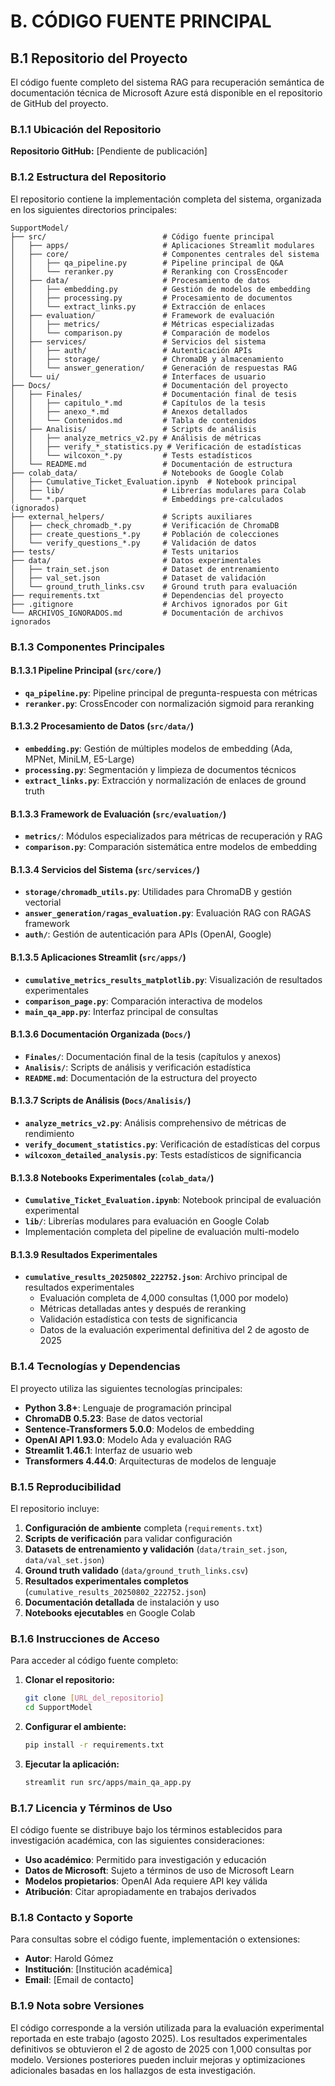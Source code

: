 # B. CÓDIGO FUENTE PRINCIPAL

## B.1 Repositorio del Proyecto

El código fuente completo del sistema RAG para recuperación semántica de documentación técnica de Microsoft Azure está disponible en el repositorio de GitHub del proyecto.

### B.1.1 Ubicación del Repositorio

**Repositorio GitHub:** [Pendiente de publicación]

### B.1.2 Estructura del Repositorio

El repositorio contiene la implementación completa del sistema, organizada en los siguientes directorios principales:

```
SupportModel/
├── src/                          # Código fuente principal
│   ├── apps/                     # Aplicaciones Streamlit modulares
│   ├── core/                     # Componentes centrales del sistema
│   │   ├── qa_pipeline.py        # Pipeline principal de Q&A
│   │   └── reranker.py           # Reranking con CrossEncoder
│   ├── data/                     # Procesamiento de datos
│   │   ├── embedding.py          # Gestión de modelos de embedding
│   │   ├── processing.py         # Procesamiento de documentos
│   │   └── extract_links.py      # Extracción de enlaces
│   ├── evaluation/               # Framework de evaluación
│   │   ├── metrics/              # Métricas especializadas
│   │   └── comparison.py         # Comparación de modelos
│   ├── services/                 # Servicios del sistema
│   │   ├── auth/                 # Autenticación APIs
│   │   ├── storage/              # ChromaDB y almacenamiento
│   │   └── answer_generation/    # Generación de respuestas RAG
│   └── ui/                       # Interfaces de usuario
├── Docs/                         # Documentación del proyecto
│   ├── Finales/                  # Documentación final de tesis
│   │   ├── capitulo_*.md         # Capítulos de la tesis
│   │   ├── anexo_*.md            # Anexos detallados
│   │   └── Contenidos.md         # Tabla de contenidos
│   ├── Analisis/                 # Scripts de análisis
│   │   ├── analyze_metrics_v2.py # Análisis de métricas
│   │   ├── verify_*_statistics.py # Verificación de estadísticas
│   │   └── wilcoxon_*.py         # Tests estadísticos
│   └── README.md                 # Documentación de estructura
├── colab_data/                   # Notebooks de Google Colab
│   ├── Cumulative_Ticket_Evaluation.ipynb  # Notebook principal
│   ├── lib/                      # Librerías modulares para Colab
│   └── *.parquet                 # Embeddings pre-calculados (ignorados)
├── external_helpers/             # Scripts auxiliares
│   ├── check_chromadb_*.py       # Verificación de ChromaDB
│   ├── create_questions_*.py     # Población de colecciones
│   └── verify_questions_*.py     # Validación de datos
├── tests/                        # Tests unitarios
├── data/                         # Datos experimentales
│   ├── train_set.json            # Dataset de entrenamiento
│   ├── val_set.json              # Dataset de validación
│   └── ground_truth_links.csv    # Ground truth para evaluación
├── requirements.txt              # Dependencias del proyecto
├── .gitignore                    # Archivos ignorados por Git
└── ARCHIVOS_IGNORADOS.md         # Documentación de archivos ignorados
```

### B.1.3 Componentes Principales

#### B.1.3.1 Pipeline Principal (`src/core/`)
- **`qa_pipeline.py`**: Pipeline principal de pregunta-respuesta con métricas
- **`reranker.py`**: CrossEncoder con normalización sigmoid para reranking

#### B.1.3.2 Procesamiento de Datos (`src/data/`)
- **`embedding.py`**: Gestión de múltiples modelos de embedding (Ada, MPNet, MiniLM, E5-Large)
- **`processing.py`**: Segmentación y limpieza de documentos técnicos
- **`extract_links.py`**: Extracción y normalización de enlaces de ground truth

#### B.1.3.3 Framework de Evaluación (`src/evaluation/`)
- **`metrics/`**: Módulos especializados para métricas de recuperación y RAG
- **`comparison.py`**: Comparación sistemática entre modelos de embedding

#### B.1.3.4 Servicios del Sistema (`src/services/`)
- **`storage/chromadb_utils.py`**: Utilidades para ChromaDB y gestión vectorial
- **`answer_generation/ragas_evaluation.py`**: Evaluación RAG con RAGAS framework
- **`auth/`**: Gestión de autenticación para APIs (OpenAI, Google)

#### B.1.3.5 Aplicaciones Streamlit (`src/apps/`)
- **`cumulative_metrics_results_matplotlib.py`**: Visualización de resultados experimentales
- **`comparison_page.py`**: Comparación interactiva de modelos
- **`main_qa_app.py`**: Interfaz principal de consultas

#### B.1.3.6 Documentación Organizada (`Docs/`)
- **`Finales/`**: Documentación final de la tesis (capítulos y anexos)
- **`Analisis/`**: Scripts de análisis y verificación estadística
- **`README.md`**: Documentación de la estructura del proyecto

#### B.1.3.7 Scripts de Análisis (`Docs/Analisis/`)
- **`analyze_metrics_v2.py`**: Análisis comprehensivo de métricas de rendimiento
- **`verify_document_statistics.py`**: Verificación de estadísticas del corpus
- **`wilcoxon_detailed_analysis.py`**: Tests estadísticos de significancia

#### B.1.3.8 Notebooks Experimentales (`colab_data/`)
- **`Cumulative_Ticket_Evaluation.ipynb`**: Notebook principal de evaluación experimental
- **`lib/`**: Librerías modulares para evaluación en Google Colab
- Implementación completa del pipeline de evaluación multi-modelo

#### B.1.3.9 Resultados Experimentales
- **`cumulative_results_20250802_222752.json`**: Archivo principal de resultados experimentales
  - Evaluación completa de 4,000 consultas (1,000 por modelo)
  - Métricas detalladas antes y después de reranking
  - Validación estadística con tests de significancia
  - Datos de la evaluación experimental definitiva del 2 de agosto de 2025

### B.1.4 Tecnologías y Dependencias

El proyecto utiliza las siguientes tecnologías principales:

- **Python 3.8+**: Lenguaje de programación principal
- **ChromaDB 0.5.23**: Base de datos vectorial
- **Sentence-Transformers 5.0.0**: Modelos de embedding
- **OpenAI API 1.93.0**: Modelo Ada y evaluación RAG
- **Streamlit 1.46.1**: Interfaz de usuario web
- **Transformers 4.44.0**: Arquitecturas de modelos de lenguaje

### B.1.5 Reproducibilidad

El repositorio incluye:

1. **Configuración de ambiente** completa (`requirements.txt`)
2. **Scripts de verificación** para validar configuración
3. **Datasets de entrenamiento y validación** (`data/train_set.json`, `data/val_set.json`)
4. **Ground truth validado** (`data/ground_truth_links.csv`)
5. **Resultados experimentales completos** (`cumulative_results_20250802_222752.json`)
6. **Documentación detallada** de instalación y uso
7. **Notebooks ejecutables** en Google Colab

### B.1.6 Instrucciones de Acceso

Para acceder al código fuente completo:

1. **Clonar el repositorio:**
   ```bash
   git clone [URL_del_repositorio]
   cd SupportModel
   ```

2. **Configurar el ambiente:**
   ```bash
   pip install -r requirements.txt
   ```

3. **Ejecutar la aplicación:**
   ```bash
   streamlit run src/apps/main_qa_app.py
   ```

### B.1.7 Licencia y Términos de Uso

El código fuente se distribuye bajo los términos establecidos para investigación académica, con las siguientes consideraciones:

- **Uso académico**: Permitido para investigación y educación
- **Datos de Microsoft**: Sujeto a términos de uso de Microsoft Learn
- **Modelos propietarios**: OpenAI Ada requiere API key válida
- **Atribución**: Citar apropiadamente en trabajos derivados

### B.1.8 Contacto y Soporte

Para consultas sobre el código fuente, implementación o extensiones:

- **Autor**: Harold Gómez
- **Institución**: [Institución académica]
- **Email**: [Email de contacto]

### B.1.9 Nota sobre Versiones

El código corresponde a la versión utilizada para la evaluación experimental reportada en este trabajo (agosto 2025). Los resultados experimentales definitivos se obtuvieron el 2 de agosto de 2025 con 1,000 consultas por modelo. Versiones posteriores pueden incluir mejoras y optimizaciones adicionales basadas en los hallazgos de esta investigación.